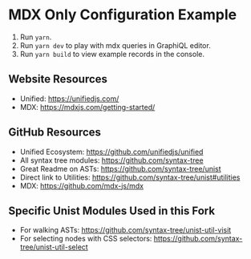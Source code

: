 # MDX Only Configuration Example

1. Run `yarn`.
2. Run `yarn dev` to play with mdx queries in GraphiQL editor.
3. Run `yarn build` to view example records in the console.

## Website Resources

- Unified: https://unifiedjs.com/
- MDX: https://mdxjs.com/getting-started/

## GitHub Resources

- Unified Ecosystem: https://github.com/unifiedjs/unified
- All syntax tree modules: https://github.com/syntax-tree
- Great Readme on ASTs: https://github.com/syntax-tree/unist
- Direct link to Utilities: https://github.com/syntax-tree/unist#utilities
- MDX: https://github.com/mdx-js/mdx

## Specific Unist Modules Used in this Fork

- For walking ASTs: https://github.com/syntax-tree/unist-util-visit
- For selecting nodes with CSS selectors: https://github.com/syntax-tree/unist-util-select

